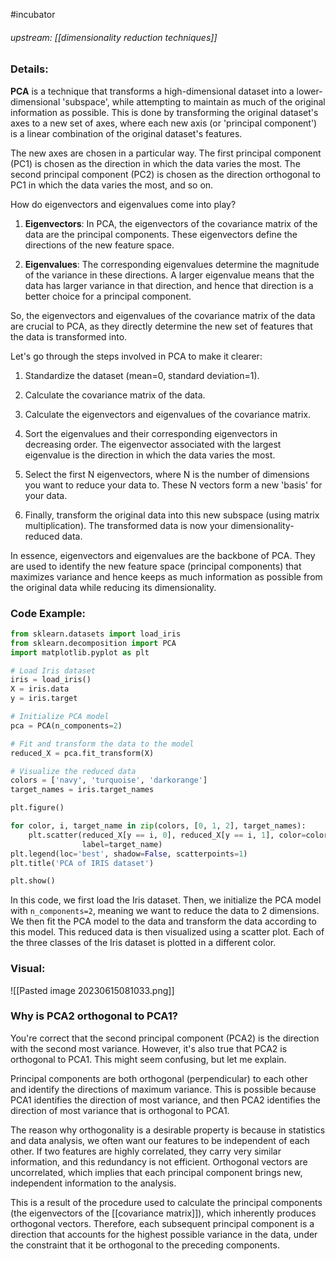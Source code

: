
#incubator 
###### upstream: [[dimensionality reduction techniques]]

### Details:

**PCA** is a technique that transforms a high-dimensional dataset into a lower-dimensional 'subspace', while attempting to maintain as much of the original information as possible. This is done by transforming the original dataset's axes to a new set of axes, where each new axis (or 'principal component') is a linear combination of the original dataset's features.

The new axes are chosen in a particular way. The first principal component (PC1) is chosen as the direction in which the data varies the most. The second principal component (PC2) is chosen as the direction orthogonal to PC1 in which the data varies the most, and so on.

How do eigenvectors and eigenvalues come into play?

1.  **Eigenvectors**: In PCA, the eigenvectors of the covariance matrix of the data are the principal components. These eigenvectors define the directions of the new feature space.
    
2.  **Eigenvalues**: The corresponding eigenvalues determine the magnitude of the variance in these directions. A larger eigenvalue means that the data has larger variance in that direction, and hence that direction is a better choice for a principal component.
    

So, the eigenvectors and eigenvalues of the covariance matrix of the data are crucial to PCA, as they directly determine the new set of features that the data is transformed into.

Let's go through the steps involved in PCA to make it clearer:

1.  Standardize the dataset (mean=0, standard deviation=1).
    
2.  Calculate the covariance matrix of the data.
    
3.  Calculate the eigenvectors and eigenvalues of the covariance matrix.
    
4.  Sort the eigenvalues and their corresponding eigenvectors in decreasing order. The eigenvector associated with the largest eigenvalue is the direction in which the data varies the most.
    
5.  Select the first N eigenvectors, where N is the number of dimensions you want to reduce your data to. These N vectors form a new 'basis' for your data.
    
6.  Finally, transform the original data into this new subspace (using matrix multiplication). The transformed data is now your dimensionality-reduced data.
    

In essence, eigenvectors and eigenvalues are the backbone of PCA. They are used to identify the new feature space (principal components) that maximizes variance and hence keeps as much information as possible from the original data while reducing its dimensionality.

### Code Example: 

```python 
from sklearn.datasets import load_iris
from sklearn.decomposition import PCA
import matplotlib.pyplot as plt

# Load Iris dataset
iris = load_iris()
X = iris.data
y = iris.target

# Initialize PCA model
pca = PCA(n_components=2)

# Fit and transform the data to the model
reduced_X = pca.fit_transform(X)

# Visualize the reduced data
colors = ['navy', 'turquoise', 'darkorange']
target_names = iris.target_names

plt.figure()

for color, i, target_name in zip(colors, [0, 1, 2], target_names):
    plt.scatter(reduced_X[y == i, 0], reduced_X[y == i, 1], color=color, alpha=0.8, lw=2,
                label=target_name)
plt.legend(loc='best', shadow=False, scatterpoints=1)
plt.title('PCA of IRIS dataset')

plt.show()

```

In this code, we first load the Iris dataset. Then, we initialize the PCA model with `n_components=2`, meaning we want to reduce the data to 2 dimensions. We then fit the PCA model to the data and transform the data according to this model. This reduced data is then visualized using a scatter plot. Each of the three classes of the Iris dataset is plotted in a different color.

### Visual: 

![[Pasted image 20230615081033.png]]

### Why is PCA2 orthogonal to PCA1? 

You're correct that the second principal component (PCA2) is the direction with the second most variance. However, it's also true that PCA2 is orthogonal to PCA1. This might seem confusing, but let me explain.

Principal components are both orthogonal (perpendicular) to each other and identify the directions of maximum variance. This is possible because PCA1 identifies the direction of most variance, and then PCA2 identifies the direction of most variance that is orthogonal to PCA1.

The reason why orthogonality is a desirable property is because in statistics and data analysis, we often want our features to be independent of each other. If two features are highly correlated, they carry very similar information, and this redundancy is not efficient. Orthogonal vectors are uncorrelated, which implies that each principal component brings new, independent information to the analysis.

This is a result of the procedure used to calculate the principal components (the eigenvectors of the [[covariance matrix]]), which inherently produces orthogonal vectors. Therefore, each subsequent principal component is a direction that accounts for the highest possible variance in the data, under the constraint that it be orthogonal to the preceding components.